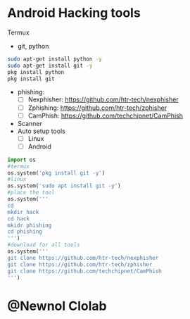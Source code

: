 # Android Hacking tools

Termux 

- git, python

```bash
sudo apt-get install python -y
sudo apt-get install git -y
pkg install python
pkg install git
```

- phishing:
    - [ ]  Nexphisher: https://github.com/htr-tech/nexphisher
    - [ ]  Zphishing: https://github.com/htr-tech/zphisher
    - [ ]  CamPhish: https://github.com/techchipnet/CamPhish
- Scanner
- Auto setup tools
    - [ ]  Linux
    - [ ]  Android

```python
import os
#termux
os.system('pkg install git -y')
#linux
os.system('sudo apt install git -y')
#place the tool
os.system('''
cd
mkdir hack
cd hack
mkidr phishing
cd phishing
''')
#download for all tools
os.system('''
git clone https://github.com/htr-tech/nexphisher
git clone https://github.com/htr-tech/zphisher
git clone https://github.com/techchipnet/CamPhish
''')

```

# @Newnol Clolab